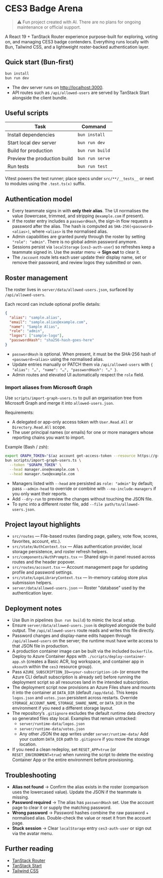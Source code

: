 # CES3 Badge Arena

> ⚠️ Fun project created with AI. There are no plans for ongoing maintenance or official support.

A React 19 + TanStack Router experience purpose-built for exploring, voting on, and managing CES3 badge contenders. Everything runs locally with Bun, Tailwind CSS, and a lightweight roster-backed authentication layer.

## Quick start (Bun-first)

```bash
bun install
bun run dev
```

- The dev server runs on <http://localhost:3000>.
- API routes such as `/api/allowed-users` are served by TanStack Start alongside the client bundle.

## Useful scripts

| Task | Command |
| --- | --- |
| Install dependencies | `bun install` |
| Start local dev server | `bun run dev` |
| Build for production | `bun run build` |
| Preview the production build | `bun run serve` |
| Run tests | `bun run test` |

Vitest powers the test runner; place specs under `src/**/__tests__` or next to modules using the `.test.ts(x)` suffix.

## Authentication model

- Every teammate signs in with **only their alias**. The UI normalises the value (lowercase, trimmed, and stripping `@example.com` if present).
- If the roster entry includes a `passwordHash`, the sign-in flow requests a password after the alias. The hash is computed as `SHA-256(<password><alias>)`, where `<alias>` is the normalised alias.
- Admin capabilities are granted purely through the roster by setting `"role": "admin"`. There is no global admin password anymore.
- Sessions persist via `localStorage` (`ces3-auth-user`) so refreshes keep a teammate signed in. Use the avatar menu → **Sign out** to clear it.
- The `/account` route lets each user update their display name, set or remove their password, and review logos they submitted or own.

## Roster management

The roster lives in `server/data/allowed-users.json`, surfaced by `/api/allowed-users`.

Each record can include optional profile details:

```json
{
  "alias": "sample.alias",
  "email": "sample.alias@example.com",
  "name": "Sample Alias",
  "role": "admin",
  "logos": ["sample-logo"],
  "passwordHash": "sha256-hash-goes-here"
}
```

- `passwordHash` is optional. When present, it must be the SHA-256 hash of `<password><alias>` using the normalised alias.
- Update entries manually or PATCH them via `/api/allowed-users` with `{ "alias": "…", "name": "…", "passwordHash": "…" }`.
- Admin routes and elevated UI automatically respect the `role` field.

### Import aliases from Microsoft Graph

Use `scripts/import-graph-users.ts` to pull an organisation tree from Microsoft Graph and merge it into `allowed-users.json`.

Requirements:

- A delegated or app-only access token with `User.Read.All` or `Directory.Read.All` scope.
- The user principal names (or emails) for one or more managers whose reporting chains you want to import.

Example (Bash / zsh):

```bash
export GRAPH_TOKEN="$(az account get-access-token --resource https://graph.microsoft.com --query accessToken -o tsv)"
bun scripts/import-graph-users.ts \
  --token "$GRAPH_TOKEN" \
  --head manager.one@example.com \
  --head manager.two@example.com
```

- Managers listed with `--head` are persisted as `role: "admin"` by default; pass `--admin-head` to override or combine with `--no-include-managers` if you only want their reports.
- Add `--dry-run` to preview the changes without touching the JSON file.
- To sync into a different roster file, add `--file path/to/allowed-users.json`.

## Project layout highlights

- `src/routes` — File-based routes (landing page, gallery, vote flow, scores, favorites, account, etc.).
- `src/state/AuthContext.tsx` — Alias authentication provider, local storage persistence, and roster refresh helpers.
- `src/components/AuthPrompts.tsx` — Shared sign-in panel reused across routes and the header popover.
- `src/routes/account.tsx` — Account management page for updating profile and password settings.
- `src/state/LogoLibraryContext.tsx` — In-memory catalog store plus submission helpers.
- `server/data/allowed-users.json` — Roster "database" used by the authentication layer.

## Deployment notes

- Use Bun in pipelines (`bun run build`) to mimic the local setup.
- Ensure `server/data/allowed-users.json` is deployed alongside the build output. The `/api/allowed-users` route reads and writes this file directly.
- Password changes and display-name edits happen through `/api/allowed-users` on the server; the runtime must have write access to that JSON file in production.
- A production container image can be built via the included `Dockerfile`. Deploy to Azure Container Apps with `./scripts/deploy-container-app.sh` (creates a Basic ACR, log workspace, and container app in `uksouth` within the `ces3` resource group).
- Pass `AZURE_SUBSCRIPTION_ID=<your-subscription-id>` (or ensure the Azure CLI default subscription is already set) before running the deployment script so all resources land in the intended subscription.
- The deployment script now provisions an Azure Files share and mounts it into the container at `DATA_DIR` (default `/app/data`). This keeps `logos.json` and `votes.json` persistent across restarts. Override `STORAGE_ACCOUNT_NAME`, `STORAGE_SHARE_NAME`, or `DATA_DIR` in the environment if you need a different storage layout.
- The repository’s `.gitignore` excludes the default runtime data directory so generated files stay local. Examples that remain untracked:
  - `server/runtime-data/logos.json`
  - `server/runtime-data/votes.json`
  - Any other JSON the app writes under `server/runtime-data/`
  Add your custom `DATA_DIR` path to `.gitignore` if you move the storage location.
- If you need a clean redeploy, set `RESET_APP=true` (or `RESET_ENVIRONMENT=true`) when running the script to delete the existing Container App or the entire environment before provisioning.

## Troubleshooting

- **Alias not found** → Confirm the alias exists in the roster (comparison uses the lowercased value). Update the JSON if the teammate is missing.
- **Password required** → The alias has `passwordHash` set. Use the account page to clear it or supply the matching password.
- **Wrong password** → Password hashes combine the raw password + normalised alias. Double-check the value or reset it from the account page.
- **Stuck session** → Clear `localStorage` entry `ces3-auth-user` or sign out via the avatar menu.

## Further reading

- [TanStack Router](https://tanstack.com/router)
- [TanStack Start](https://tanstack.com/router/latest/docs/framework/react/start/overview)
- [Tailwind CSS](https://tailwindcss.com/)

